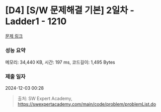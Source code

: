 # [D4] [S/W 문제해결 기본] 2일차 - Ladder1 - 1210 

[문제 링크](https://swexpertacademy.com/main/code/problem/problemDetail.do?contestProbId=AV14ABYKADACFAYh) 

### 성능 요약

메모리: 34,440 KB, 시간: 197 ms, 코드길이: 1,495 Bytes

### 제출 일자

2024-12-03 00:28



> 출처: SW Expert Academy, https://swexpertacademy.com/main/code/problem/problemList.do